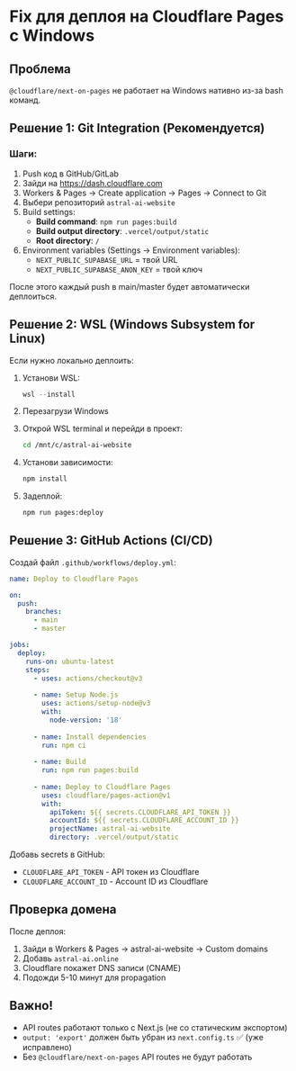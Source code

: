 # Fix для деплоя на Cloudflare Pages с Windows

## Проблема
`@cloudflare/next-on-pages` не работает на Windows нативно из-за bash команд.

## Решение 1: Git Integration (Рекомендуется)

### Шаги:
1. Push код в GitHub/GitLab
2. Зайди на https://dash.cloudflare.com
3. Workers & Pages → Create application → Pages → Connect to Git
4. Выбери репозиторий `astral-ai-website`
5. Build settings:
   - **Build command**: `npm run pages:build`
   - **Build output directory**: `.vercel/output/static`
   - **Root directory**: `/`
6. Environment variables (Settings → Environment variables):
   - `NEXT_PUBLIC_SUPABASE_URL` = твой URL
   - `NEXT_PUBLIC_SUPABASE_ANON_KEY` = твой ключ

После этого каждый push в main/master будет автоматически деплоиться.

## Решение 2: WSL (Windows Subsystem for Linux)

Если нужно локально деплоить:

1. Установи WSL:
   ```powershell
   wsl --install
   ```

2. Перезагрузи Windows

3. Открой WSL terminal и перейди в проект:
   ```bash
   cd /mnt/c/astral-ai-website
   ```

4. Установи зависимости:
   ```bash
   npm install
   ```

5. Задеплой:
   ```bash
   npm run pages:deploy
   ```

## Решение 3: GitHub Actions (CI/CD)

Создай файл `.github/workflows/deploy.yml`:

```yaml
name: Deploy to Cloudflare Pages

on:
  push:
    branches:
      - main
      - master

jobs:
  deploy:
    runs-on: ubuntu-latest
    steps:
      - uses: actions/checkout@v3
      
      - name: Setup Node.js
        uses: actions/setup-node@v3
        with:
          node-version: '18'
      
      - name: Install dependencies
        run: npm ci
      
      - name: Build
        run: npm run pages:build
      
      - name: Deploy to Cloudflare Pages
        uses: cloudflare/pages-action@v1
        with:
          apiToken: ${{ secrets.CLOUDFLARE_API_TOKEN }}
          accountId: ${{ secrets.CLOUDFLARE_ACCOUNT_ID }}
          projectName: astral-ai-website
          directory: .vercel/output/static
```

Добавь secrets в GitHub:
- `CLOUDFLARE_API_TOKEN` - API токен из Cloudflare
- `CLOUDFLARE_ACCOUNT_ID` - Account ID из Cloudflare

## Проверка домена

После деплоя:
1. Зайди в Workers & Pages → astral-ai-website → Custom domains
2. Добавь `astral-ai.online`
3. Cloudflare покажет DNS записи (CNAME)
4. Подожди 5-10 минут для propagation

## Важно!

- API routes работают только с Next.js (не со статическим экспортом)
- `output: 'export'` должен быть убран из `next.config.ts` ✅ (уже исправлено)
- Без `@cloudflare/next-on-pages` API routes не будут работать

